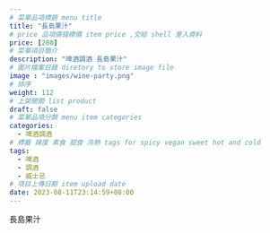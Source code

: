 ```yaml
---
# 菜單品項標題 menu title 
title: "長島果汁"
# price 品項價錢標價 item price ,交給 shell 差入資料
price: [280] 
# 菜單項目簡介 
description: "啤酒調酒 長島果汁"
# 圖片檔案目錄 diretory to store image file
image : "images/wine-party.png"
# 排序
weight: 112 
# 上架開關 list product 
draft: false
# 菜單品項分類 menu item categories 
categories:
  - 啤酒調酒 
# 標籤 辣度 素食 甜食 冷熱 tags for spicy vegan sweet hot and cold 
tags:
  - 啤酒
  - 調酒 
  - 威士忌
# 項目上傳日期 item upload date 
date: 2023-08-11T23:14:59+08:00
---
```


 長島果汁
